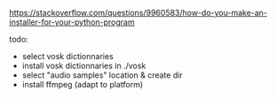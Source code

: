 https://stackoverflow.com/questions/9960583/how-do-you-make-an-installer-for-your-python-program

todo: 
* select vosk dictionnaries
* install vosk dictionnaries in ./vosk
* select "audio samples" location & create dir
* install ffmpeg (adapt to platform)